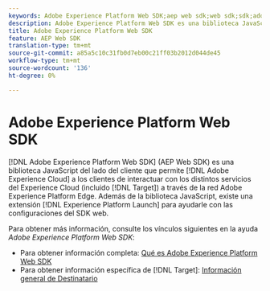 ```yaml
---
keywords: Adobe Experience Platform Web SDK;aep web sdk;web sdk;sdk;adobe experience cloud;platform edge network;adobe experience platform edge network;edge network;aep edge network
description: Adobe Experience Platform Web SDK es una biblioteca JavaScript del lado del cliente que permite a los clientes de Adobe Experience Cloud interactuar con los distintos servicios del Experience Cloud a través de Adobe Experience Platform Edge Network.
title: Adobe Experience Platform Web SDK
feature: AEP Web SDK
translation-type: tm+mt
source-git-commit: a85a5c10c31fb0d7eb00c21ff03b2012d044de45
workflow-type: tm+mt
source-wordcount: '136'
ht-degree: 0%

---
```



# Adobe Experience Platform Web SDK

[!DNL Adobe Experience Platform Web SDK] (AEP Web SDK) es una biblioteca JavaScript del lado del cliente que permite  [!DNL Adobe Experience Cloud] a los clientes de interactuar con los distintos servicios del Experience Cloud (incluido  [!DNL Target]) a través de la red Adobe Experience Platform Edge. Además de la biblioteca JavaScript, existe una extensión [!DNL Experience Platform Launch] para ayudarle con las configuraciones del SDK web.

Para obtener más información, consulte los vínculos siguientes en la ayuda *Adobe Experience Platform Web SDK*:

* Para obtener información completa: [Qué es Adobe Experience Platform Web SDK](https://experienceleague.adobe.com/docs/experience-platform/edge/home.html)
* Para obtener información específica de [!DNL Target]: [Información general de Destinatario](https://experienceleague.adobe.com/docs/experience-platform/edge/personalization/adobe-target/target-overview.html)
